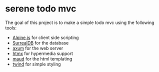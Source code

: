 # serene todo mvc

The goal of this project is to make a simple todo mvc using the following tools:
- [Alpine.js](https://alpinejs.dev/) for client side scripting
- [SurrealDB](https://surrealdb.com/) for the database
- [axum](https://github.com/tokio-rs/axum) for the web server
- [htmx](https://htmx.org/) for hypermedia support
- [maud](https://maud.lambda.xyz/) for the html templating
- [twind](https://twind.dev/) for simple styling

